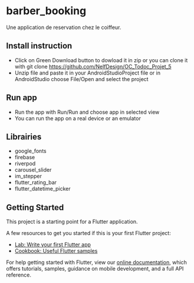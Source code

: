 # barber_booking

Une application de reservation chez le coiffeur.

## Install instruction
  - Click on Green Download button to dowload it in zip or you can clone it with git clone 
    https://github.com/NelfDesign/OC_Todoc_Projet_5
  - Unzip file and paste it in your AndroidStudioProject file or in AndroidStudio choose File/Open and select the project

## Run app
  - Run the app with Run/Run and choose app in selected view
  - You can run the app on a real device or an emulator

## Librairies
  - google_fonts
  - firebase
  - riverpod
  - carousel_slider
  - im_stepper
  - flutter_rating_bar
  - flutter_datetime_picker

## Getting Started

This project is a starting point for a Flutter application.

A few resources to get you started if this is your first Flutter project:

- [Lab: Write your first Flutter app](https://flutter.dev/docs/get-started/codelab)
- [Cookbook: Useful Flutter samples](https://flutter.dev/docs/cookbook)

For help getting started with Flutter, view our
[online documentation](https://flutter.dev/docs), which offers tutorials,
samples, guidance on mobile development, and a full API reference.
